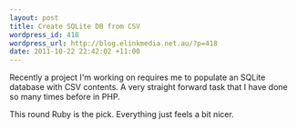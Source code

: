 ```yaml
--- 
layout: post
title: Create SQLite DB from CSV
wordpress_id: 418
wordpress_url: http://blog.elinkmedia.net.au/?p=418
date: 2011-10-22 22:42:02 +11:00
---
```

Recently a project I'm working on requires me to populate an SQLite database with CSV contents. A very straight forward task that I have done so many times before in PHP. 

This round Ruby is the pick. Everything just feels a bit nicer.

<script src="https://gist.github.com/1305896.js?file=parser.rb"></script>
